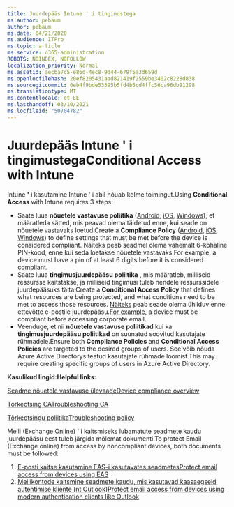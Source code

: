 ```yaml
---
title: Juurdepääs Intune ' i tingimustega
ms.author: pebaum
author: pebaum
ms.date: 04/21/2020
ms.audience: ITPro
ms.topic: article
ms.service: o365-administration
ROBOTS: NOINDEX, NOFOLLOW
localization_priority: Normal
ms.assetid: aecba7c5-e86d-4ec8-9d44-679f5a3d659d
ms.openlocfilehash: 20ef8205431aad821419f2559be3402c8228d838
ms.sourcegitcommit: 0eb4f9bde53395b5fd4b5cd4ffc56ca96db91298
ms.translationtype: MT
ms.contentlocale: et-EE
ms.lasthandoff: 03/10/2021
ms.locfileid: "50704782"
---
```

# <a name="conditional-access-with-intune"></a><span data-ttu-id="1ad37-102">Juurdepääs Intune ' i tingimustega</span><span class="sxs-lookup"><span data-stu-id="1ad37-102">Conditional Access with Intune</span></span>

<span data-ttu-id="1ad37-103">Intune  **' i**  kasutamine Intune ' i abil nõuab kolme toimingut.</span><span class="sxs-lookup"><span data-stu-id="1ad37-103">Using  **Conditional Access**  with Intune requires 3 steps:</span></span>

- <span data-ttu-id="1ad37-104">Saate luua  **nõuetele vastavuse poliitika**  ([Android](https://docs.microsoft.com/intune/compliance-policy-create-android),  [iOS](https://docs.microsoft.com/intune/compliance-policy-create-ios),  [Windows](https://docs.microsoft.com//intune/compliance-policy-create-windows)), et määratleda sätted, mis peavad olema täidetud enne, kui seade on nõuetele vastavaks loetud.</span><span class="sxs-lookup"><span data-stu-id="1ad37-104">Create a  **Compliance Policy**  ([Android](https://docs.microsoft.com/intune/compliance-policy-create-android),  [iOS](https://docs.microsoft.com/intune/compliance-policy-create-ios),  [Windows](https://docs.microsoft.com//intune/compliance-policy-create-windows)) to define settings that must be met before the device is considered compliant.</span></span> <span data-ttu-id="1ad37-105">Näiteks peab seadmel olema vähemalt 6-kohaline PIN-kood, enne kui seda loetakse nõuetele vastavaks.</span><span class="sxs-lookup"><span data-stu-id="1ad37-105">For example, a device must have a pin of at least 6 digits before it is considered compliant.</span></span>
- <span data-ttu-id="1ad37-106">Saate luua **tingimusjuurdepääsu poliitika**  , mis määratleb, milliseid ressursse kaitstakse, ja milliseid tingimusi tuleb nendele ressurssidele juurdepääsuks täita.</span><span class="sxs-lookup"><span data-stu-id="1ad37-106">Create a **Conditional Access Policy**  that defines what resources are being protected, and what conditions need to be met to access those resources.</span></span>  <span data-ttu-id="1ad37-107">[Näiteks](https://docs.microsoft.com/intune/tutorial-protect-email-on-unmanaged-devices#create-conditional-access-policies)  peab seade olema ühilduv enne ettevõtte e-postile juurdepääsu.</span><span class="sxs-lookup"><span data-stu-id="1ad37-107">[For example,](https://docs.microsoft.com/intune/tutorial-protect-email-on-unmanaged-devices#create-conditional-access-policies)  a device must be compliant before accessing corporate email.</span></span>
- <span data-ttu-id="1ad37-108">Veenduge, et nii **nõuetele vastavuse poliitikad**  kui ka  **tingimusjuurdepääsu poliitikad**  on suunatud soovitud kasutajate rühmadele.</span><span class="sxs-lookup"><span data-stu-id="1ad37-108">Ensure both **Compliance Policies**  and  **Conditional Access Policies**  are targeted to the desired groups of users.</span></span> <span data-ttu-id="1ad37-109">See võib nõuda Azure Active Directorys teatud kasutajate rühmade loomist.</span><span class="sxs-lookup"><span data-stu-id="1ad37-109">This may require creating specific groups of users in Azure Active Directory.</span></span>

<span data-ttu-id="1ad37-110">**Kasulikud lingid:**</span><span class="sxs-lookup"><span data-stu-id="1ad37-110">**Helpful links:**</span></span>

[<span data-ttu-id="1ad37-111">Seadme nõuetele vastavuse ülevaade</span><span class="sxs-lookup"><span data-stu-id="1ad37-111">Device compliance overview</span></span>](https://docs.microsoft.com/intune/device-compliance-get-started)

[<span data-ttu-id="1ad37-112">Tõrkeotsing CA</span><span class="sxs-lookup"><span data-stu-id="1ad37-112">Troubleshooting CA</span></span>](https://docs.microsoft.com/intune/troubleshoot-conditional-access)

[<span data-ttu-id="1ad37-113">Tõrkeotsingu poliitika</span><span class="sxs-lookup"><span data-stu-id="1ad37-113">Troubleshooting policy</span></span>](https://docs.microsoft.com/troubleshoot/mem/intune/troubleshoot-policies-in-microsoft-intune)

<span data-ttu-id="1ad37-114">Meili (Exchange Online) ' i kaitsmiseks lubamatute seadmete kaudu juurdepääsu eest tuleb järgida mõlemat dokumenti.</span><span class="sxs-lookup"><span data-stu-id="1ad37-114">To protect Email (Exchange online) from access by noncompliant devices, both documents must be followed:</span></span>

1. [<span data-ttu-id="1ad37-115">E-posti kaitse kasutamine EAS-i kasutavates seadmetes</span><span class="sxs-lookup"><span data-stu-id="1ad37-115">Protect email access from devices using EAS</span></span>](https://docs.microsoft.com/intune/tutorial-protect-email-on-unmanaged-devices)
2. [<span data-ttu-id="1ad37-116">Meilikontode kaitsmine seadmete kaudu, mis kasutavad kaasaegseid autentimise kliente (nt Outlook)</span><span class="sxs-lookup"><span data-stu-id="1ad37-116">Protect email access from devices using modern authentication clients like Outlook</span></span>](https://docs.microsoft.com/intune/tutorial-protect-email-on-enrolled-devices)